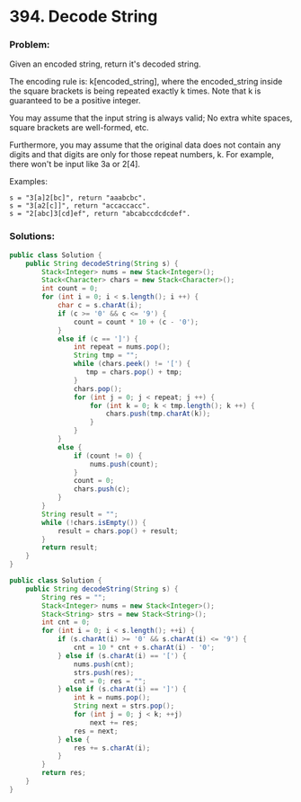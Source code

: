 # 394. Decode String

### Problem:

Given an encoded string, return it's decoded string.

The encoding rule is: k[encoded_string], where the encoded_string inside the square brackets is being repeated exactly k times. Note that k is guaranteed to be a positive integer.

You may assume that the input string is always valid; No extra white spaces, square brackets are well-formed, etc.

Furthermore, you may assume that the original data does not contain any digits and that digits are only for those repeat numbers, k. For example, there won't be input like 3a or 2[4].

Examples:
```
s = "3[a]2[bc]", return "aaabcbc".
s = "3[a2[c]]", return "accaccacc".
s = "2[abc]3[cd]ef", return "abcabccdcdcdef".
```

### Solutions:

```java
public class Solution {
    public String decodeString(String s) {
        Stack<Integer> nums = new Stack<Integer>();
        Stack<Character> chars = new Stack<Character>();
        int count = 0;
        for (int i = 0; i < s.length(); i ++) {
            char c = s.charAt(i);
            if (c >= '0' && c <= '9') {
                count = count * 10 + (c - '0');
            }
            else if (c == ']') {
                int repeat = nums.pop();
                String tmp = "";
                while (chars.peek() != '[') {
                   tmp = chars.pop() + tmp;     
                }
                chars.pop();
                for (int j = 0; j < repeat; j ++) {
                    for (int k = 0; k < tmp.length(); k ++) {
                        chars.push(tmp.charAt(k));
                    }
                }
            }
            else {
                if (count != 0) {
                    nums.push(count);
                }   
                count = 0;
                chars.push(c);
            }
        }
        String result = "";
        while (!chars.isEmpty()) {
            result = chars.pop() + result;
        }
        return result;
    }
}
```

```java
public class Solution {
    public String decodeString(String s) {
        String res = "";
        Stack<Integer> nums = new Stack<Integer>();
        Stack<String> strs = new Stack<String>();
        int cnt = 0;
        for (int i = 0; i < s.length(); ++i) {
            if (s.charAt(i) >= '0' && s.charAt(i) <= '9') {
                cnt = 10 * cnt + s.charAt(i) - '0';
            } else if (s.charAt(i) == '[') {
                nums.push(cnt);
                strs.push(res);
                cnt = 0; res = "";
            } else if (s.charAt(i) == ']') {
                int k = nums.pop();
                String next = strs.pop();
                for (int j = 0; j < k; ++j) 
                    next += res;
                res = next; 
            } else {
                res += s.charAt(i);
            }
        }
        return res;
    }
}
```